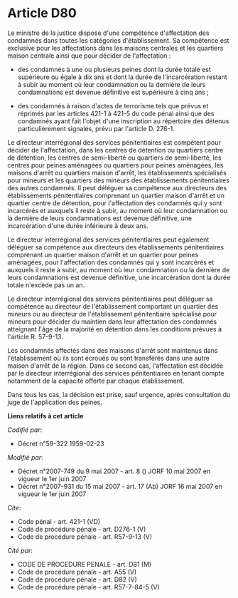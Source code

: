 # Article D80

Le ministre de la justice dispose d'une compétence d'affectation des condamnés dans toutes les catégories d'établissement. Sa
compétence est exclusive pour les affectations dans les maisons centrales et les quartiers maison centrale ainsi que pour
décider de l'affectation :

- des condamnés à une ou plusieurs peines dont la durée totale est supérieure ou égale à dix ans et dont la durée de
l'incarcération restant à subir au moment où leur condamnation ou la dernière de leurs condamnations est devenue définitive
est supérieure à cinq ans ;

- des condamnés à raison d'actes de terrorisme tels que prévus et réprimés par les articles 421-1 à 421-5 du code pénal ainsi
que des condamnés ayant fait l'objet d'une inscription au répertoire des détenus particulièrement signalés, prévu par
l'article D. 276-1. 

Le directeur interrégional des services pénitentiaires est compétent pour décider de l'affectation, dans les centres de
détention ou quartiers centre de détention, les centres de semi-liberté ou quartiers de semi-liberté, les centres pour peines
aménagées ou quartiers pour peines aménagées, les maisons d'arrêt ou quartiers maison d'arrêt, les établissements spécialisés
pour mineurs et les quartiers des mineurs des établissements pénitentiaires des autres condamnés. Il peut déléguer sa
compétence aux directeurs des établissements pénitentiaires comprenant un quartier maison d'arrêt et un quartier centre de
détention, pour l'affectation des condamnés qui y sont incarcérés et auxquels il reste à subir, au moment où leur
condamnation ou la dernière de leurs condamnations est devenue définitive, une incarcération d'une durée inférieure à deux
ans. 

Le directeur interrégional des services pénitentiaires peut également déléguer sa compétence aux directeurs des
établissements pénitentiaires comprenant un quartier maison d'arrêt et un quartier pour peines aménagées, pour l'affectation
des condamnés qui y sont incarcérés et auxquels il reste à subir, au moment où leur condamnation ou la dernière de leurs
condamnations est devenue définitive, une incarcération dont la durée totale n'excède pas un an. 

Le directeur interrégional des services pénitentiaires peut déléguer sa compétence au directeur de l'établissement comportant
un quartier des mineurs ou au directeur de l'établissement pénitentiaire spécialisé pour mineurs pour décider du maintien
dans leur affectation des condamnés atteignant l'âge de la majorité en détention dans les conditions prévues à l'article R.
57-9-13. 

Les condamnés affectés dans des maisons d'arrêt sont maintenus dans l'établissement où ils sont écroués ou sont transférés
dans une autre maison d'arrêt de la région. Dans ce second cas, l'affectation est décidée par le directeur interrégional des
services pénitentiaires en tenant compte notamment de la capacité offerte par chaque établissement. 

Dans tous les cas, la décision est prise, sauf urgence, après consultation du juge de l'application des peines.

**Liens relatifs à cet article**

_Codifié par_:

  - Décret n°59-322 1959-02-23

_Modifié par_:

  - Décret n°2007-749 du 9 mai 2007 - art. 8 () JORF 10 mai 2007 en vigueur le 1er juin 2007
  - Décret n°2007-931 du 15 mai 2007 - art. 17 (Ab) JORF 16 mai 2007 en vigueur le 1er juin 2007

_Cite_:

  - Code pénal - art. 421-1 (VD)
  - Code de procédure pénale - art. D276-1 (V)
  - Code de procédure pénale - art. R57-9-13 (V)

_Cité par_:

  - CODE DE PROCEDURE PENALE - art. D81 (M)
  - Code de procédure pénale - art. A55 (V)
  - Code de procédure pénale - art. D82 (V)
  - Code de procédure pénale - art. R57-7-84-5 (V)

